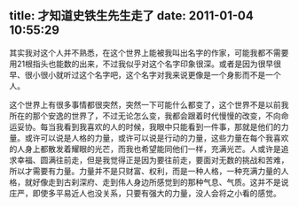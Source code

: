 title: 才知道史铁生先生走了
date: 2011-01-04 10:55:29
---

其实我对这个人并不熟悉，在这个世界上能被我叫出名字的作家，可能我都不需要用21根指头也能数的出来，不过我似乎对这个名字印象很深。或者是因为很早很早、很小很小就听过这个名字吧，这个名字对我来说更像是一个身影而不是一个人。

这个世界上有很多事情都很突然，突然一下可能什么都变了，这个世界不是以前我所在的那个安逸的世界了，不过无论怎么变，我都会跟着时代慢慢的改变，不向命运妥协。每当我看到我喜欢的人的时候，我眼中只能看到一件事，那就是他们的力量。或许可以说是人格的力量，或许可以说是行动的力量，这些力量在每个我喜欢的人身上都散发着耀眼的光芒，而我也希望能同他们一样，充满光芒。人或许是追求幸福、圆满往前走，但是我觉得正是因为要往前走，要面对无数的挑战和苦难，所以才需要有力量。力量并不是只财富、权利，而是一种人格，一种充满力量的人格，就好像走到古刹深府、走到伟人身边所感觉到的那种气息、气质。这并不是说庄严，即使多平易近人也没关系，只要有强大的力量，没人会将之小看的感觉。